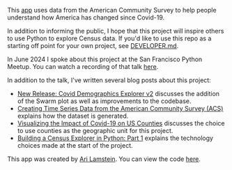 This [app](https://census-explorer.streamlit.app/) uses data from the American Community Survey to help people understand how America has changed since Covid-19. 

In addition to informing the public, I hope that this project will inspire others to use Python to explore Census data. If you'd like to use this repo as a starting off point for your own project, see [DEVELOPER.md](DEVELOPER.md).

In June 2024 I spoke about this project at the San Francisco Python Meetup. You can watch a recording of that talk [here](https://www.youtube.com/watch?v=sdmR5YxGS4g&t=25s).

In addition to the talk, I've written several blog posts about this project:
 * [New Release: Covid Demographics Explorer v2](https://arilamstein.com/blog/2025/06/02/new-release-covid-demographics-explorer-v2/) discusses the addition of the Swarm plot as well as improvements to the codebase.
 * [Creating Time Series Data from the American Community Survey (ACS)](https://arilamstein.com/blog/2024/05/28/creating-time-series-data-from-the-american-community-survey-acs/) explains how the dataset is generated.
 * [Visualizing the Impact of Covid-19 on US Counties](https://arilamstein.com/blog/2024/05/04/visualizing-the-impact-of-covid-19-on-us-counties/) discusses the choice to use counties as the geographic unit for this project.
 * [Building a Census Explorer in Python: Part 1](https://arilamstein.com/blog/2024/02/04/building-a-census-explorer-in-python-part-1/) explains the technology choices made at the start of the project.

This app was created by [Ari Lamstein](https://www.arilamstein.com). You can view the code [here](https://github.com/arilamstein/censusdis-streamlit).
